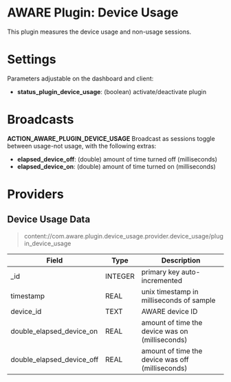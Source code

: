 AWARE Plugin: Device Usage
==========================

This plugin measures the device usage and non-usage sessions.

# Settings
Parameters adjustable on the dashboard and client:
- **status_plugin_device_usage**: (boolean) activate/deactivate plugin

# Broadcasts
**ACTION_AWARE_PLUGIN_DEVICE_USAGE**
Broadcast as sessions toggle between usage-not usage, with the following extras:
- **elapsed_device_off**: (double) amount of time turned off (milliseconds)
- **elapsed_device_on**: (double) amount of time turned on (milliseconds)

# Providers
##  Device Usage Data
> content://com.aware.plugin.device_usage.provider.device_usage/plugin_device_usage

Field | Type | Description
----- | ---- | -----------
_id | INTEGER | primary key auto-incremented
timestamp | REAL | unix timestamp in milliseconds of sample
device_id | TEXT | AWARE device ID
double_elapsed_device_on | REAL | amount of time the device was on (milliseconds)
double_elapsed_device_off	| REAL | amount of time the device was off (milliseconds)